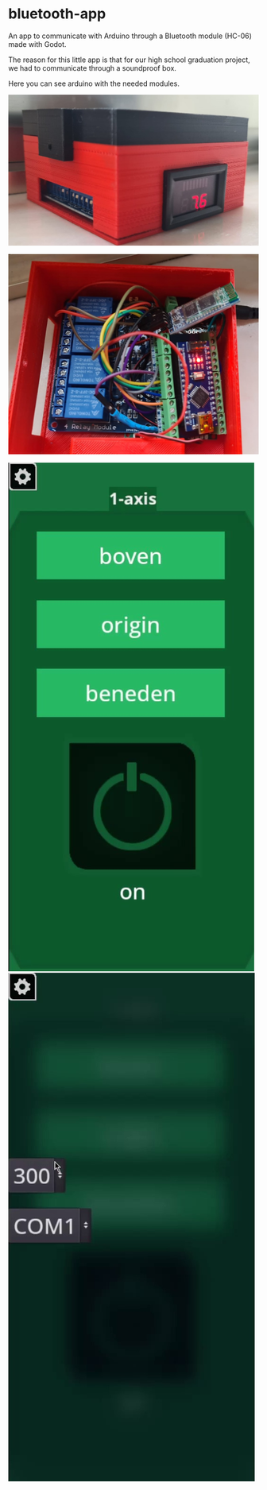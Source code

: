 # bluetooth-app
An app to communicate with Arduino through a Bluetooth module (HC-06) made with Godot.

The reason for this little app is that for our high school graduation project, we had to communicate through a soundproof box.

Here you can see arduino with the needed modules.


![here is the electronics for this project](https://github.com/Buni42/bluetooth-app/blob/main/pictures/bapp_doos_front2.jpg)

![here is the electronics for this project](https://github.com/Buni42/bluetooth-app/blob/main/pictures/WhatsApp%20Image%202023-02-23%20at%2016.04.32.jpg)

![the UI](https://github.com/Buni42/bluetooth-app/blob/main/pictures/2023-02-23%2016-54-04_Moment%20(2).jpg)
![options](https://github.com/Buni42/bluetooth-app/blob/main/pictures/2023-02-23%2016-54-04_Moment(3).jpg)
